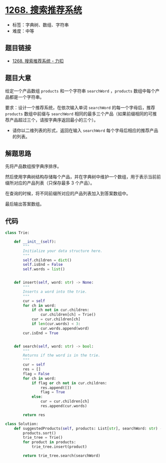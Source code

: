 # [1268. 搜索推荐系统](https://leetcode.cn/problems/search-suggestions-system/)

- 标签：字典树、数组、字符串
- 难度：中等

## 题目链接

- [1268. 搜索推荐系统 - 力扣](https://leetcode.cn/problems/search-suggestions-system/)

## 题目大意

给定一个产品数组 `products` 和一个字符串 `searchWord` ，`products`  数组中每个产品都是一个字符串。

要求：设计一个推荐系统，在依次输入单词 `searchWord` 的每一个字母后，推荐 `products` 数组中前缀与 `searchWord` 相同的最多三个产品（如果前缀相同的可推荐产品超过三个，请按字典序返回最小的三个）。

- 请你以二维列表的形式，返回在输入 `searchWord` 每个字母后相应的推荐产品的列表。

## 解题思路

先将产品数组按字典序排序。

然后使用字典树结构存储每个产品，并在字典树中维护一个数组，用于表示当前前缀所对应的产品列表（只保存最多 3 个产品）。

在查询的时候，将不同前缀所对应的产品列表加入到答案数组中。

最后输出答案数组。

## 代码

```python
class Trie:

    def __init__(self):
        """
        Initialize your data structure here.
        """
        self.children = dict()
        self.isEnd = False
        self.words = list()


    def insert(self, word: str) -> None:
        """
        Inserts a word into the trie.
        """
        cur = self
        for ch in word:
            if ch not in cur.children:
                cur.children[ch] = Trie()
            cur = cur.children[ch]
            if len(cur.words) < 3:
                cur.words.append(word)
        cur.isEnd = True


    def search(self, word: str) -> bool:
        """
        Returns if the word is in the trie.
        """
        cur = self
        res = []
        flag = False
        for ch in word:
            if flag or ch not in cur.children:
                res.append([])
                flag = True
            else:
                cur = cur.children[ch]
                res.append(cur.words)

        return res

class Solution:
    def suggestedProducts(self, products: List[str], searchWord: str) -> List[List[str]]:
        products.sort()
        trie_tree = Trie()
        for product in products:
            trie_tree.insert(product)

        return trie_tree.search(searchWord)
```

